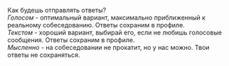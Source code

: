 Как будешь отправлять ответы?  
*Голосом* - оптимальный вариант, максимально приближенный к реальному собеседованию. Ответы сохраним в профиле.  
*Текстом* - хороший вариант, выбирай его, если не любишь голосовые сообщения. Ответы сохраним в профиле.  
*Мысленно* - на собеседовании не прокатит, но у нас можно. Твои ответы не сохраняться.
